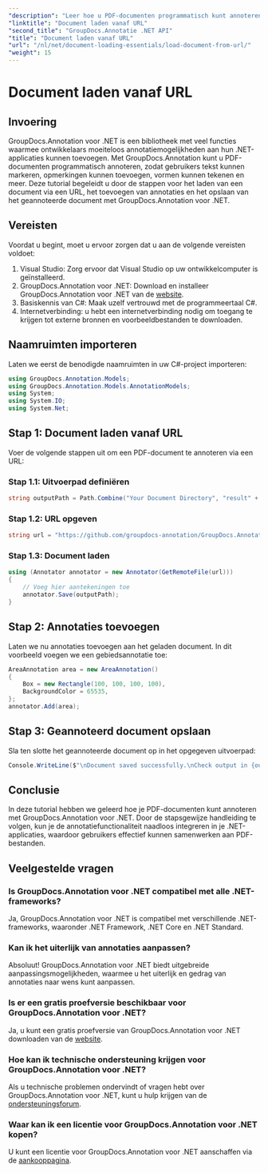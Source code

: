 ```yaml
---
"description": "Leer hoe u PDF-documenten programmatisch kunt annoteren met GroupDocs.Annotation voor .NET. Stapsgewijze handleiding met codevoorbeelden."
"linktitle": "Document laden vanaf URL"
"second_title": "GroupDocs.Annotatie .NET API"
"title": "Document laden vanaf URL"
"url": "/nl/net/document-loading-essentials/load-document-from-url/"
"weight": 15
---
```


# Document laden vanaf URL

## Invoering
GroupDocs.Annotation voor .NET is een bibliotheek met veel functies waarmee ontwikkelaars moeiteloos annotatiemogelijkheden aan hun .NET-applicaties kunnen toevoegen. Met GroupDocs.Annotation kunt u PDF-documenten programmatisch annoteren, zodat gebruikers tekst kunnen markeren, opmerkingen kunnen toevoegen, vormen kunnen tekenen en meer. Deze tutorial begeleidt u door de stappen voor het laden van een document via een URL, het toevoegen van annotaties en het opslaan van het geannoteerde document met GroupDocs.Annotation voor .NET.
## Vereisten
Voordat u begint, moet u ervoor zorgen dat u aan de volgende vereisten voldoet:
1. Visual Studio: Zorg ervoor dat Visual Studio op uw ontwikkelcomputer is geïnstalleerd.
2. GroupDocs.Annotation voor .NET: Download en installeer GroupDocs.Annotation voor .NET van de [website](https://releases.groupdocs.com/annotation/net/).
3. Basiskennis van C#: Maak uzelf vertrouwd met de programmeertaal C#.
4. Internetverbinding: u hebt een internetverbinding nodig om toegang te krijgen tot externe bronnen en voorbeeldbestanden te downloaden.

## Naamruimten importeren
Laten we eerst de benodigde naamruimten in uw C#-project importeren:
```csharp
using GroupDocs.Annotation.Models;
using GroupDocs.Annotation.Models.AnnotationModels;
using System;
using System.IO;
using System.Net;
```
## Stap 1: Document laden vanaf URL
Voer de volgende stappen uit om een PDF-document te annoteren via een URL:
### Stap 1.1: Uitvoerpad definiëren
```csharp
string outputPath = Path.Combine("Your Document Directory", "result" + Path.GetExtension("input.pdf"));
```
### Stap 1.2: URL opgeven
```csharp
string url = "https://github.com/groupdocs-annotation/GroupDocs.Annotation-for-.NET/blob/master/Examples/Resources/SampleFiles/input.pdf?raw=true";
```
### Stap 1.3: Document laden
```csharp
using (Annotator annotator = new Annotator(GetRemoteFile(url)))
{
    // Voeg hier aantekeningen toe
    annotator.Save(outputPath);
}
```
## Stap 2: Annotaties toevoegen
Laten we nu annotaties toevoegen aan het geladen document. In dit voorbeeld voegen we een gebiedsannotatie toe:
```csharp
AreaAnnotation area = new AreaAnnotation()
{
    Box = new Rectangle(100, 100, 100, 100),
    BackgroundColor = 65535,
};
annotator.Add(area);
```
## Stap 3: Geannoteerd document opslaan
Sla ten slotte het geannoteerde document op in het opgegeven uitvoerpad:
```csharp
Console.WriteLine($"\nDocument saved successfully.\nCheck output in {outputPath}.");
```

## Conclusie
In deze tutorial hebben we geleerd hoe je PDF-documenten kunt annoteren met GroupDocs.Annotation voor .NET. Door de stapsgewijze handleiding te volgen, kun je de annotatiefunctionaliteit naadloos integreren in je .NET-applicaties, waardoor gebruikers effectief kunnen samenwerken aan PDF-bestanden.

## Veelgestelde vragen
### Is GroupDocs.Annotation voor .NET compatibel met alle .NET-frameworks?
Ja, GroupDocs.Annotation voor .NET is compatibel met verschillende .NET-frameworks, waaronder .NET Framework, .NET Core en .NET Standard.
### Kan ik het uiterlijk van annotaties aanpassen?
Absoluut! GroupDocs.Annotation voor .NET biedt uitgebreide aanpassingsmogelijkheden, waarmee u het uiterlijk en gedrag van annotaties naar wens kunt aanpassen.
### Is er een gratis proefversie beschikbaar voor GroupDocs.Annotation voor .NET?
Ja, u kunt een gratis proefversie van GroupDocs.Annotation voor .NET downloaden van de [website](https://releases.groupdocs.com/).
### Hoe kan ik technische ondersteuning krijgen voor GroupDocs.Annotation voor .NET?
Als u technische problemen ondervindt of vragen hebt over GroupDocs.Annotation voor .NET, kunt u hulp krijgen van de [ondersteuningsforum](https://forum.groupdocs.com/c/annotation/10).
### Waar kan ik een licentie voor GroupDocs.Annotation voor .NET kopen?
U kunt een licentie voor GroupDocs.Annotation voor .NET aanschaffen via de [aankooppagina](https://purchase.groupdocs.com/buy).